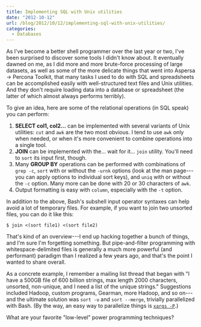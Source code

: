 ```yaml
---
title: Implementing SQL with Unix utilities
date: "2012-10-12"
url: /blog/2012/10/12/implementing-sql-with-unix-utilities/
categories:
  - Databases
---
```


As I've become a better shell programmer over the last year or two, I've been
surprised to discover some tools I didn't know about. It eventually dawned on
me, as I did more and more brute-force processing of large datasets, as well as
some of the more delicate things that went into Aspersa -> Percona Toolkit, that
many tasks I used to do with SQL and spreadsheets can be accomplished easily
with well-structured text files and Unix utilities. And they don't require
loading data into a database or spreadsheet (the latter of which almost always
performs terribly).

To give an idea, here are some of the relational operations (in SQL speak) you can perform:

1.  **SELECT col1, col2...** can be implemented with several variants of Unix
	 utilities: `cut` and `awk` are the two most obvious. I tend to use `awk`
	 only when needed, or when it's more convenient to combine operations into a
	 single tool.
2.  **JOIN** can be implemented with the... wait for it... `join` utility.
	 You'll need to `sort` its input first, though.
3.  Many **GROUP BY** operations can be performed with combinations of `grep
	 -c`, `sort` with or without the `-urnk` options (look at the man page---you
	 can apply options to individual sort keys), and `uniq` with or without the
	 `-c` option. Many more can be done with 20 or 30 characters of `awk`. 
4. Output formatting is easy with `column`, especially with the `-t` option.

In addition to the above, Bash's subshell input operator syntaxes can help avoid
a lot of temporary files. For example, if you want to join two unsorted files,
you can do it like this:

    $ join <(sort file1) <(sort file2)

That's kind of an overview---I end up hacking together a bunch of things, and
I'm sure I'm forgetting something. But pipe-and-filter programming with
whitespace-delimited files is generally a much more powerful (and performant)
paradigm than I realized a few years ago, and that's the point I wanted to share
overall.

As a concrete example, I remember a mailing list thread that began with "I have
a 500GB file of 600 billion strings, max length 2000 characters, unsorted,
non-unique, and I need a list of the unique strings." Suggestions included
Hadoop, custom programs, Gearman, more Hadoop, and so on---and the ultimate
solution was `sort -u` and `sort --merge`, trivially parallelized with Bash. (By
the way, an easy way to parallelize things is [`xargs
-P`](/blog/2009/05/01/an-easy-way-to-run-many-tasks-in-parallel/).) 

What are your favorite "low-level" power programming techniques?
